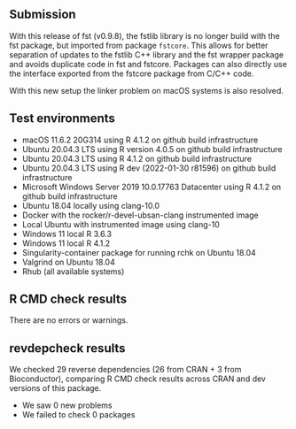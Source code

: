 
## Submission

With this release of fst (v0.9.8), the fstlib library is no longer build with the fst package, but
imported from package `fstcore`. This allows for better separation of updates to the fstlib C++ library and the fst
wrapper package and avoids duplicate code in fst and fstcore. Packages can also directly use the interface
exported from the fstcore package from C/C++ code.

With this new setup the linker problem on macOS systems is also resolved.

## Test environments 

* macOS 11.6.2 20G314 using R 4.1.2 on github build infrastructure
* Ubuntu 20.04.3 LTS using R version 4.0.5 on github build infrastructure
* Ubuntu 20.04.3 LTS using R 4.1.2 on github build infrastructure
* Ubuntu 20.04.3 LTS using R dev (2022-01-30 r81596) on github build infrastructure
* Microsoft Windows Server 2019 10.0.17763 Datacenter using R 4.1.2 on github build infrastructure
* Ubuntu 18.04 locally using clang-10.0
* Docker with the rocker/r-devel-ubsan-clang instrumented image
* Local Ubuntu with instrumented image using clang-10
* Windows 11 local R 3.6.3
* Windows 11 local R 4.1.2
* Singularity-container package for running rchk on Ubuntu 18.04
* Valgrind on Ubuntu 18.04
* Rhub (all available systems)

## R CMD check results

There are no errors or warnings.

## revdepcheck results

We checked 29 reverse dependencies (26 from CRAN + 3 from Bioconductor), comparing R CMD check results across CRAN and dev versions of this package.

 * We saw 0 new problems
 * We failed to check 0 packages
